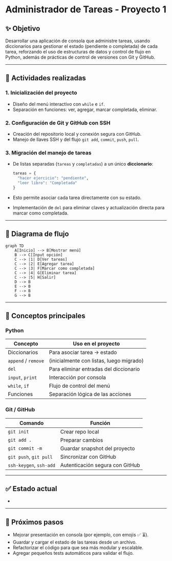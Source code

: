 # Administrador de Tareas - Proyecto 1

## ✨ Objetivo

Desarrollar una aplicación de consola que administre tareas, usando diccionarios para gestionar el estado (pendiente o completada) de cada tarea, reforzando el uso de estructuras de datos y control de flujo en Python, además de prácticas de control de versiones con Git y GitHub.

---

## 📅 Actividades realizadas

### 1. Inicialización del proyecto

* Diseño del menú interactivo con `while` e `if`.
* Separación en funciones: ver, agregar, marcar completada, eliminar.

### 2. Configuración de Git y GitHub con SSH

* Creación del repositorio local y conexión segura con GitHub.
* Manejo de llaves SSH y del flujo `git add`, `commit`, `push`, `pull`.

### 3. Migración del manejo de tareas

* De listas separadas (`tareas` y `completadas`) a un único **diccionario**:

  ```python
  tareas = {
    "hacer ejercicio": "pendiente",
    "leer libro": "Completada"
  }
  ```
* Esto permite asociar cada tarea directamente con su estado.
* Implementación de `del` para eliminar claves y actualización directa para marcar como completada.

---

## 🔄 Diagrama de flujo

```mermaid
graph TD
    A[Inicio] --> B[Mostrar menú]
    B --> C[Input opción]
    C --> |1| D[Ver tareas]
    C --> |2| E[Agregar tarea]
    C --> |3| F[Marcar como completada]
    C --> |4| G[Eliminar tarea]
    C --> |5| H[Salir]
    D --> B
    E --> B
    F --> B
    G --> B
```

---

## 📝 Conceptos principales

### Python

| Concepto            | Uso en el proyecto                       |
| ------------------- | ---------------------------------------- |
| Diccionarios        | Para asociar tarea → estado              |
| `append` / `remove` | (inicialmente con listas, luego migrado) |
| `del`               | Para eliminar entradas del diccionario   |
| `input`, `print`    | Interacción por consola                  |
| `while`, `if`       | Flujo de control del menú                |
| Funciones           | Separación lógica de las acciones        |

### Git / GitHub

| Comando                 | Función                         |
| ----------------------- | ------------------------------- |
| `git init`              | Crear repo local                |
| `git add .`             | Preparar cambios                |
| `git commit -m`         | Guardar snapshot del proyecto   |
| `git push`, `git pull`  | Sincronizar con GitHub          |
| `ssh-keygen`, `ssh-add` | Autenticación segura con GitHub |

---

## ✅ Estado actual

*

---

## 🚀 Próximos pasos

* Mejorar presentación en consola (por ejemplo, con emojis ✅ ⏳).
* Guardar y cargar el estado de las tareas desde un archivo.
* Refactorizar el código para que sea más modular y escalable.
* Agregar pequeños tests automáticos para validar el flujo.

